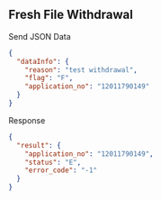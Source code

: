 ## Fresh File Withdrawal

Send JSON Data

```json
{
  "dataInfo": {
    "reason": "test withdrawal",
    "flag": "F",
    "application_no": "12011790149"
  }
}
```

Response

```json
{
  "result": {
    "application_no": "12011790149",
    "status": "E",
    "error_code": "-1"
  }
}
```

